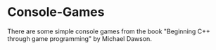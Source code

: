# Console-Games
There are some simple console games 
from the book "Beginning C++ through game programming" by Michael Dawson. 

